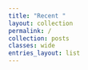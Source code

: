 ```yaml
---
title: "Recent "
layout: collection
permalink: /
collection: posts
classes: wide
entries_layout: list
---
```




